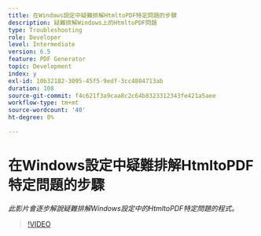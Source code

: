 ```yaml
---
title: 在Windows設定中疑難排解HtmltoPDF特定問題的步驟
description: 疑難排解Windows上的HtmltoPDF問題
type: Troubleshooting
role: Developer
level: Intermediate
version: 6.5
feature: PDF Generator
topic: Development
index: y
exl-id: 10b32182-3095-45f5-9edf-3cc4804713ab
duration: 108
source-git-commit: f4c621f3a9caa8c2c64b8323312343fe421a5aee
workflow-type: tm+mt
source-wordcount: '40'
ht-degree: 0%

---
```


# 在Windows設定中疑難排解HtmltoPDF特定問題的步驟

*此影片會逐步解說疑難排解Windows設定中的HtmltoPDF特定問題的程式。*

>[!VIDEO](https://video.tv.adobe.com/v/335545?quality=12&learn=on)
